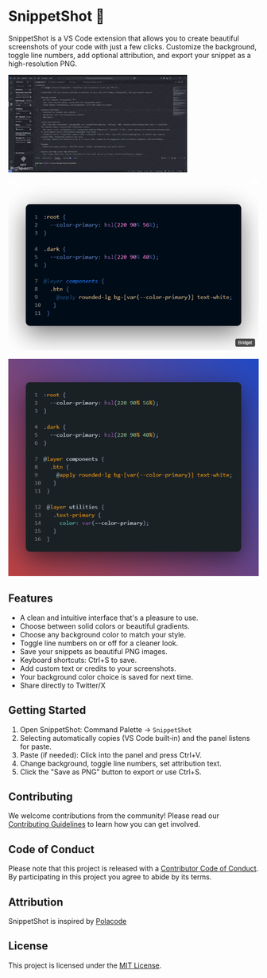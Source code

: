 # SnippetShot 📸

SnippetShot is a VS Code extension that allows you to create beautiful screenshots of your code with just a few clicks. Customize the background, toggle line numbers, add optional attribution, and export your snippet as a high-resolution PNG.

![SnippetShot Demo](assets/demo.gif)

![Example Output](assets/demo-image.png)

![Example Output](assets/demo-image1.png)

## Features
- A clean and intuitive interface that's a pleasure to use.
- Choose between solid colors or beautiful gradients.
- Choose any background color to match your style.
- Toggle line numbers on or off for a cleaner look.
- Save your snippets as beautiful PNG images.
- Keyboard shortcuts: Ctrl+S to save.
- Add custom text or credits to your screenshots.
- Your background color choice is saved for next time.
- Share directly to Twitter/X

## Getting Started
1. Open SnippetShot: Command Palette → `SnippetShot`
2. Selecting automatically copies (VS Code built‑in) and the panel listens for paste.
3. Paste (if needed): Click into the panel and press Ctrl+V.
4. Change background, toggle line numbers, set attribution text.
5. Click the "Save as PNG" button to export or use Ctrl+S.

## Contributing
We welcome contributions from the community! Please read our [Contributing Guidelines](doc/CONTRIBUTING.md) to learn how you can get involved.

## Code of Conduct
Please note that this project is released with a [Contributor Code of Conduct](doc/CODE_OF_CONDUCT.md). By participating in this project you agree to abide by its terms.

## Attribution
SnippetShot is inspired by [Polacode](https://github.com/octref/polacode)

## License
This project is licensed under the [MIT License](LICENSE).
